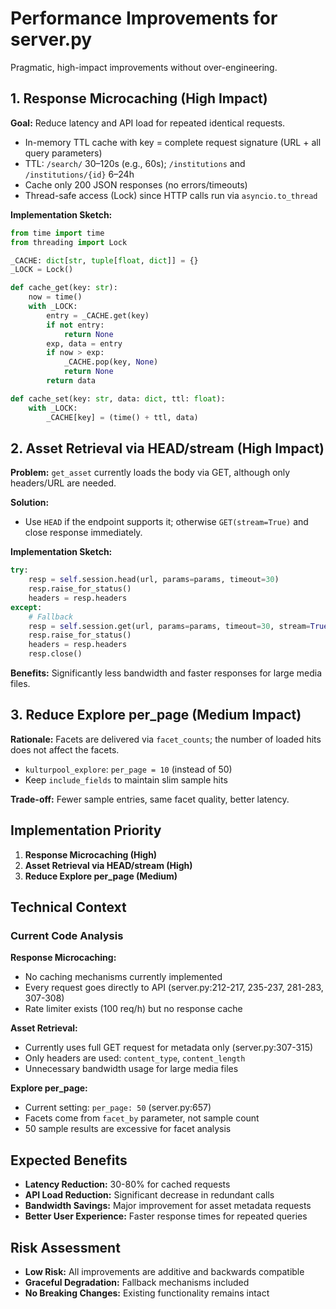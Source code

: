 # Performance Improvements for server.py

Pragmatic, high-impact improvements without over-engineering.

## 1. Response Microcaching (High Impact)

**Goal:** Reduce latency and API load for repeated identical requests.

- In-memory TTL cache with key = complete request signature (URL + all query parameters)
- TTL: `/search/` 30–120s (e.g., 60s); `/institutions` and `/institutions/{id}` 6–24h
- Cache only 200 JSON responses (no errors/timeouts)
- Thread-safe access (Lock) since HTTP calls run via `asyncio.to_thread`

**Implementation Sketch:**

```python
from time import time
from threading import Lock

_CACHE: dict[str, tuple[float, dict]] = {}
_LOCK = Lock()

def cache_get(key: str):
    now = time()
    with _LOCK:
        entry = _CACHE.get(key)
        if not entry:
            return None
        exp, data = entry
        if now > exp:
            _CACHE.pop(key, None)
            return None
        return data

def cache_set(key: str, data: dict, ttl: float):
    with _LOCK:
        _CACHE[key] = (time() + ttl, data)
```

## 2. Asset Retrieval via HEAD/stream (High Impact)

**Problem:** `get_asset` currently loads the body via GET, although only headers/URL are needed.

**Solution:**
- Use `HEAD` if the endpoint supports it; otherwise `GET(stream=True)` and close response immediately.

**Implementation Sketch:**

```python
try:
    resp = self.session.head(url, params=params, timeout=30)
    resp.raise_for_status()
    headers = resp.headers
except:
    # Fallback
    resp = self.session.get(url, params=params, timeout=30, stream=True)
    resp.raise_for_status()
    headers = resp.headers
    resp.close()
```

**Benefits:** Significantly less bandwidth and faster responses for large media files.

## 3. Reduce Explore per_page (Medium Impact)

**Rationale:** Facets are delivered via `facet_counts`; the number of loaded hits does not affect the facets.

- `kulturpool_explore`: `per_page = 10` (instead of 50)
- Keep `include_fields` to maintain slim sample hits

**Trade-off:** Fewer sample entries, same facet quality, better latency.

## Implementation Priority

1. **Response Microcaching (High)**
2. **Asset Retrieval via HEAD/stream (High)**
3. **Reduce Explore per_page (Medium)**

## Technical Context

### Current Code Analysis

**Response Microcaching:**
- No caching mechanisms currently implemented
- Every request goes directly to API (server.py:212-217, 235-237, 281-283, 307-308)
- Rate limiter exists (100 req/h) but no response cache

**Asset Retrieval:**
- Currently uses full GET request for metadata only (server.py:307-315)
- Only headers are used: `content_type`, `content_length`
- Unnecessary bandwidth usage for large media files

**Explore per_page:**
- Current setting: `per_page: 50` (server.py:657)
- Facets come from `facet_by` parameter, not sample count
- 50 sample results are excessive for facet analysis

## Expected Benefits

- **Latency Reduction:** 30-80% for cached requests
- **API Load Reduction:** Significant decrease in redundant calls
- **Bandwidth Savings:** Major improvement for asset metadata requests
- **Better User Experience:** Faster response times for repeated queries

## Risk Assessment

- **Low Risk:** All improvements are additive and backwards compatible
- **Graceful Degradation:** Fallback mechanisms included
- **No Breaking Changes:** Existing functionality remains intact